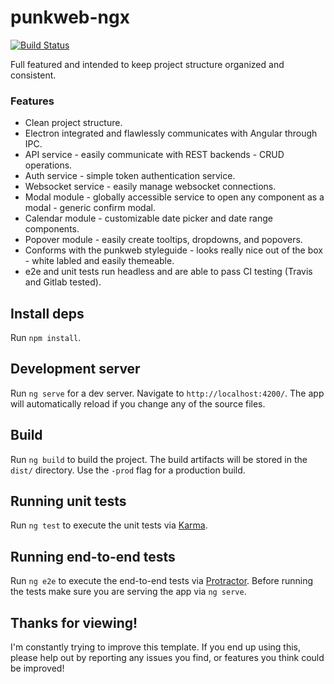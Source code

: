 # punkweb-ngx

[![Build Status](https://travis-ci.org/Punkweb/punkweb-ngx.svg?branch=master)](https://travis-ci.org/Punkweb/punkweb-ngx)

Full featured and intended to keep project structure organized and consistent.

### Features

* Clean project structure.
* Electron integrated and flawlessly communicates with Angular through IPC.
* API service - easily communicate with REST backends - CRUD operations.
* Auth service - simple token authentication service.
* Websocket service - easily manage websocket connections.
* Modal module - globally accessible service to open any component as a modal - generic confirm modal.
* Calendar module - customizable date picker and date range components.
* Popover module - easily create tooltips, dropdowns, and popovers.
* Conforms with the punkweb styleguide - looks really nice out of the box - white labled and easily themeable.
* e2e and unit tests run headless and are able to pass CI testing (Travis and Gitlab tested).

## Install deps

Run `npm install`.

## Development server

Run `ng serve` for a dev server. Navigate to `http://localhost:4200/`. The app will automatically reload if you change any of the source files.

## Build

Run `ng build` to build the project. The build artifacts will be stored in the `dist/` directory. Use the `-prod` flag for a production build.

## Running unit tests

Run `ng test` to execute the unit tests via [Karma](https://karma-runner.github.io).

## Running end-to-end tests

Run `ng e2e` to execute the end-to-end tests via [Protractor](http://www.protractortest.org/).
Before running the tests make sure you are serving the app via `ng serve`.

## Thanks for viewing!

I'm constantly trying to improve this template.  If you end up using this, please help out by reporting any issues you find, or features you think could be improved!
